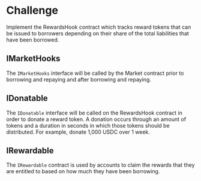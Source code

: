 # Challenge

Implement the RewardsHook contract which tracks reward tokens that can be issued to borrowers depending on their share of the total liabilities that have been borrowed.

## IMarketHooks

The `IMarketHooks` interface will be called by the Market contract prior to borrowing and repaying and after borrowing and repaying.

## IDonatable

The `IDonatable` interface will be called on the RewardsHook contract in order to donate a reward token. A donation occurs through an amount of tokens and a duration in seconds in which those tokens should be distributed. For example, donate 1,000 USDC over 1 week.

## IRewardable

The `IRewardable` contract is used by accounts to claim the rewards that they are entitled to based on how much they have been borrowing.
